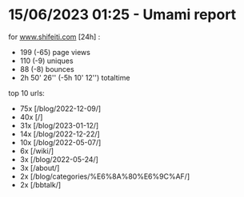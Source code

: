 # 15/06/2023 01:25 - Umami report
for www.shifeiti.com [24h] :

 - 199 (-65) page views
 - 110 (-9) uniques
 - 88 (-8) bounces
 - 2h 50' 26'' (-5h 10' 12'') totaltime


top 10 urls:
 - 75x [/blog/2022-12-09/]
 - 40x [/]
 - 31x [/blog/2023-01-12/]
 - 14x [/blog/2022-12-22/]
 - 10x [/blog/2022-05-07/]
 - 6x [/wiki/]
 - 3x [/blog/2022-05-24/]
 - 3x [/about/]
 - 2x [/blog/categories/%E6%8A%80%E6%9C%AF/]
 - 2x [/bbtalk/]


